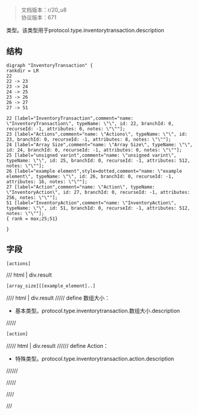 # <!-- md:samp InventoryTransaction -->

> 文档版本：r/20_u8<br/>协议版本：671

<!-- md:samp InventoryTransaction -->类型。该类型用于protocol.type.inventorytransaction.description

## 结构

```viz
digraph "InventoryTransaction" {
rankdir = LR
22
22 -> 23
23 -> 24
24 -> 25
23 -> 26
26 -> 27
27 -> 51

22 [label="InventoryTransaction",comment="name: \"InventoryTransaction\", typeName: \"\", id: 22, branchId: 0, recurseId: -1, attributes: 0, notes: \"\""];
23 [label="Actions",comment="name: \"Actions\", typeName: \"\", id: 23, branchId: 0, recurseId: -1, attributes: 8, notes: \"\""];
24 [label="Array Size",comment="name: \"Array Size\", typeName: \"\", id: 24, branchId: 0, recurseId: -1, attributes: 0, notes: \"\""];
25 [label="unsigned varint",comment="name: \"unsigned varint\", typeName: \"\", id: 25, branchId: 0, recurseId: -1, attributes: 512, notes: \"\""];
26 [label="example element",style=dotted,comment="name: \"example element\", typeName: \"\", id: 26, branchId: 0, recurseId: -1, attributes: 16, notes: \"\""];
27 [label="Action",comment="name: \"Action\", typeName: \"InventoryAction\", id: 27, branchId: 0, recurseId: -1, attributes: 256, notes: \"\""];
51 [label="InventoryAction",comment="name: \"InventoryAction\", typeName: \"\", id: 51, branchId: 0, recurseId: -1, attributes: 512, notes: \"\""];
{ rank = max;25;51}

}

```

## 字段

```title='InventoryTransaction'
[actions]
```

/// html | div.result
```title='Actions'
[array_size][[example_element]..]
```

//// html | div.result
///// define
数组大小：<!-- md:samp unsigned varint -->

- 基本类型。protocol.type.inventorytransaction.数组大小.description


/////
```title='示例元素'
[action]
```

///// html | div.result
////// define
Action：[<!-- md:samp InventoryAction -->](../types/inventoryaction.md)

- 特殊类型。protocol.type.inventorytransaction.action.description


//////

/////

////

///

